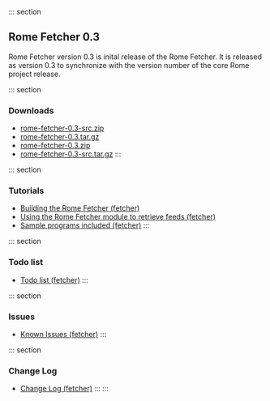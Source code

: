 ::: section
## Rome Fetcher 0.3

Rome Fetcher version 0.3 is inital release of the Rome Fetcher. It is
released as version 0.3 to synchronize with the version number of the
core Rome project release.

::: section
### Downloads

-   [rome-fetcher-0.3-src.zip](./rome-fetcher-0.3-src.zip)
-   [rome-fetcher-0.3.tar.gz](./rome-fetcher-0.3.tar.gz)
-   [rome-fetcher-0.3.zip](./rome-fetcher-0.3.zip)
-   [rome-fetcher-0.3-src.tar.gz](./rome-fetcher-0.3-src.tar.gz)
:::

::: section
### Tutorials

-   [Building the Rome Fetcher
    (fetcher)](../BuildingTheRomeFetcher.html)
-   [Using the Rome Fetcher module to retrieve feeds
    (fetcher)](../UsingTheRomeFetcherModuleToRetrieveFeeds.html)
-   [Sample programs included (fetcher)](../SampleProgramsIncluded.html)
:::

::: section
### Todo list

-   [Todo list (fetcher)](../TodoList.html)
:::

::: section
### Issues

-   [Known Issues (fetcher)](../KnownIssues.html)
:::

::: section
### Change Log

-   [Change Log (fetcher)](../ChangeLog.html)
:::
:::
